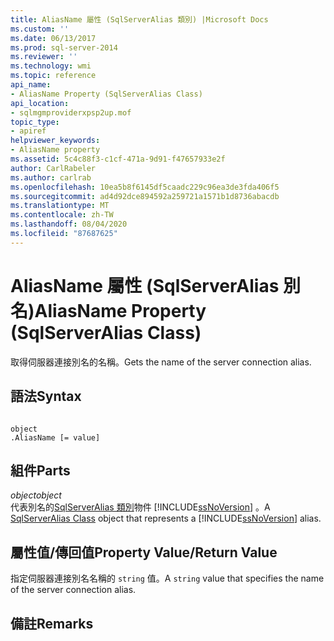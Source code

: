 ```yaml
---
title: AliasName 屬性 (SqlServerAlias 類別) |Microsoft Docs
ms.custom: ''
ms.date: 06/13/2017
ms.prod: sql-server-2014
ms.reviewer: ''
ms.technology: wmi
ms.topic: reference
api_name:
- AliasName Property (SqlServerAlias Class)
api_location:
- sqlmgmproviderxpsp2up.mof
topic_type:
- apiref
helpviewer_keywords:
- AliasName property
ms.assetid: 5c4c88f3-c1cf-471a-9d91-f47657933e2f
author: CarlRabeler
ms.author: carlrab
ms.openlocfilehash: 10ea5b8f6145df5caadc229c96ea3de3fda406f5
ms.sourcegitcommit: ad4d92dce894592a259721a1571b1d8736abacdb
ms.translationtype: MT
ms.contentlocale: zh-TW
ms.lasthandoff: 08/04/2020
ms.locfileid: "87687625"
---
```

# <a name="aliasname-property-sqlserveralias-class"></a><span data-ttu-id="6c89d-102">AliasName 屬性 (SqlServerAlias 別名)</span><span class="sxs-lookup"><span data-stu-id="6c89d-102">AliasName Property (SqlServerAlias Class)</span></span>
  <span data-ttu-id="6c89d-103">取得伺服器連接別名的名稱。</span><span class="sxs-lookup"><span data-stu-id="6c89d-103">Gets the name of the server connection alias.</span></span>  
  
## <a name="syntax"></a><span data-ttu-id="6c89d-104">語法</span><span class="sxs-lookup"><span data-stu-id="6c89d-104">Syntax</span></span>  
  
```  
  
object  
.AliasName [= value]  
```  
  
## <a name="parts"></a><span data-ttu-id="6c89d-105">組件</span><span class="sxs-lookup"><span data-stu-id="6c89d-105">Parts</span></span>  
 <span data-ttu-id="6c89d-106">*object*</span><span class="sxs-lookup"><span data-stu-id="6c89d-106">*object*</span></span>  
 <span data-ttu-id="6c89d-107">代表別名的[SqlServerAlias 類別](sqlserveralias-class.md)物件 [!INCLUDE[ssNoVersion](../../../includes/ssnoversion-md.md)] 。</span><span class="sxs-lookup"><span data-stu-id="6c89d-107">A [SqlServerAlias Class](sqlserveralias-class.md) object that represents a [!INCLUDE[ssNoVersion](../../../includes/ssnoversion-md.md)] alias.</span></span>  
  
## <a name="property-valuereturn-value"></a><span data-ttu-id="6c89d-108">屬性值/傳回值</span><span class="sxs-lookup"><span data-stu-id="6c89d-108">Property Value/Return Value</span></span>  
 <span data-ttu-id="6c89d-109">指定伺服器連接別名名稱的 `string` 值。</span><span class="sxs-lookup"><span data-stu-id="6c89d-109">A `string` value that specifies the name of the server connection alias.</span></span>  
  
## <a name="remarks"></a><span data-ttu-id="6c89d-110">備註</span><span class="sxs-lookup"><span data-stu-id="6c89d-110">Remarks</span></span>  
  
